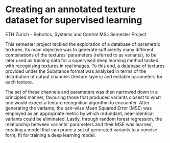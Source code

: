 # Creating an annotated texture dataset for supervised learning
ETH Zürich - Robotics, Systems and Control MSc Semester Project

This semester project tackled the exploration of a database of parametric textures. Its main objective was
to generate sufficiently many different combinations of the textures’ parameters (referred to as variants),
to be later used as training data for a supervised deep learning method tasked with recognising textures
in real images. To this end, a database of textures provided under the Substance format was analysed in
terms of the distribution of output channels (texture layers) and editable parameters for each texture. 

The set of these channels and parameters was then narrowed down in a principled manner, favouring those
that produced variants closest to what one would expect a texture recognition algorithm to encounter.
After generating the variants, the pair-wise Mean Squared Error (MSE) was employed as an appropriate
metric by which redundant, near-identical variants could be eliminated. Lastly, through random forest
regression, the relationship between variants’ parameters and their MSE was learned, creating a model
that can prune a set of generated variants to a concise form, fit for training a deep learning model.
